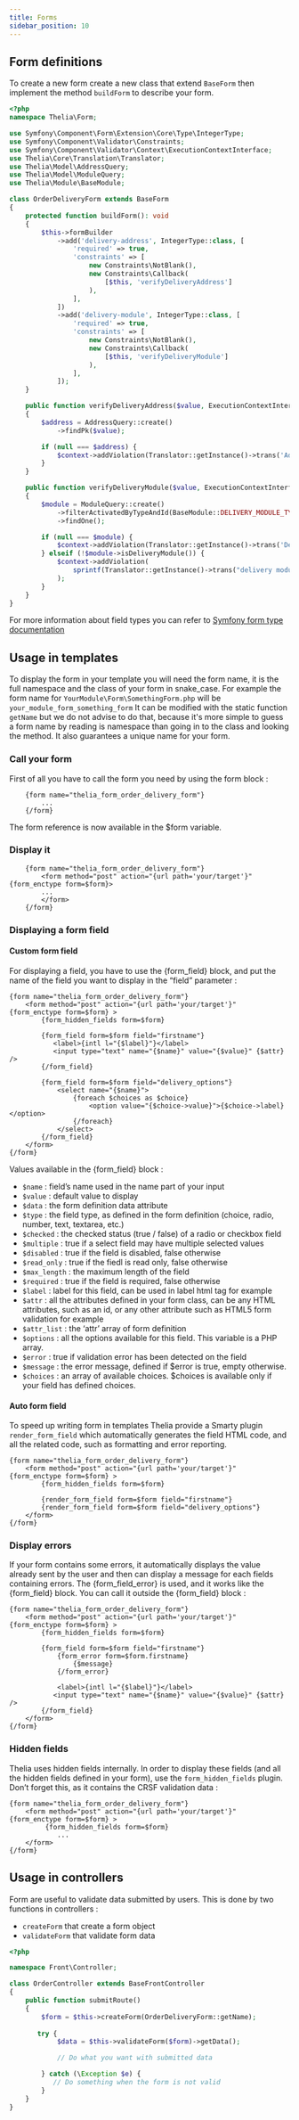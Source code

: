 ```yaml
---
title: Forms
sidebar_position: 10
---
```


## Form definitions
To create a new form create a new class that extend `BaseForm` then implement the method `buildForm` to describe your form.

```php
<?php
namespace Thelia\Form;

use Symfony\Component\Form\Extension\Core\Type\IntegerType;
use Symfony\Component\Validator\Constraints;
use Symfony\Component\Validator\Context\ExecutionContextInterface;
use Thelia\Core\Translation\Translator;
use Thelia\Model\AddressQuery;
use Thelia\Model\ModuleQuery;
use Thelia\Module\BaseModule;

class OrderDeliveryForm extends BaseForm
{
    protected function buildForm(): void
    {
        $this->formBuilder
            ->add('delivery-address', IntegerType::class, [
                'required' => true,
                'constraints' => [
                    new Constraints\NotBlank(),
                    new Constraints\Callback(
                        [$this, 'verifyDeliveryAddress']
                    ),
                ],
            ])
            ->add('delivery-module', IntegerType::class, [
                'required' => true,
                'constraints' => [
                    new Constraints\NotBlank(),
                    new Constraints\Callback(
                        [$this, 'verifyDeliveryModule']
                    ),
                ],
            ]);
    }

    public function verifyDeliveryAddress($value, ExecutionContextInterface $context): void
    {
        $address = AddressQuery::create()
            ->findPk($value);

        if (null === $address) {
            $context->addViolation(Translator::getInstance()->trans('Address ID not found'));
        }
    }

    public function verifyDeliveryModule($value, ExecutionContextInterface $context): void
    {
        $module = ModuleQuery::create()
            ->filterActivatedByTypeAndId(BaseModule::DELIVERY_MODULE_TYPE, $value)
            ->findOne();

        if (null === $module) {
            $context->addViolation(Translator::getInstance()->trans('Delivery module ID not found'));
        } elseif (!$module->isDeliveryModule()) {
            $context->addViolation(
                sprintf(Translator::getInstance()->trans("delivery module %s is not a Thelia\Module\DeliveryModuleInterface"), $module->getCode())
            );
        }
    }
}
```

For more information about field types you can refer to [Symfony form type documentation](https://symfony.com/doc/current/reference/forms/types.html)

## Usage in templates
To display the form in your template you will need the form name, it is the full namespace and the class of your form in snake_case.
For example the form name for `YourModule\Form\SomethingForm.php` will be `your_module_form_something_form`
It can be modified with the static function `getName` but we do not advise to do that, 
because it's more simple to guess a form name by reading is namespace than going in to the class and looking the method. 
It also guarantees a unique name for your form.

### Call your form

First of all you have to call the form you need by using the form block :
```smarty
    {form name="thelia_form_order_delivery_form"}
        ...
    {/form}
```
The form reference is now available in the $form variable.

### Display it
```smarty
    {form name="thelia_form_order_delivery_form"}
        <form method="post" action="{url path='your/target'}" {form_enctype form=$form}>
        ...
        </form>
    {/form}
```

### Displaying a form field

#### Custom form field
For displaying a field, you have to use the {form_field} block, and put the name of the field you want to display in the “field” parameter :
```smarty
{form name="thelia_form_order_delivery_form"}
    <form method="post" action="{url path='your/target'}" {form_enctype form=$form} >
        {form_hidden_fields form=$form}

        {form_field form=$form field="firstname"}
           <label>{intl l="{$label}"}</label>
           <input type="text" name="{$name}" value="{$value}" {$attr} />
        {/form_field}

        {form_field form=$form field="delivery_options"}
            <select name="{$name}">
                {foreach $choices as $choice}
                    <option value="{$choice->value}">{$choice->label}</option> 
                {/foreach}
            </select>
        {/form_field}
    </form>
{/form}
```
Values available in the {form_field} block :

-    `$name` : field’s name used in the name part of your input
-    `$value` : default value to display
-    `$data` : the form definition data attribute
-    `$type` : the field type, as defined in the form definition (choice, radio, number, text, textarea, etc.)
-    `$checked` : the checked status (true / false) of a radio or checkbox field
-    `$multiple` : true if a select field may have multiple selected values
-    `$disabled` : true if the field is disabled, false otherwise
-    `$read_only` : true if the fiedl is read only, false otherwise
-    `$max_length` : the maximum length of the field
-    `$required` : true if the field is required, false otherwise
-    `$label` : label for this field, can be used in label html tag for example
-    `$attr` : all the attributes defined in your form class, can be any HTML attributes, such as an id, or any other attribute such as HTML5 form validation for example
-    `$attr_list` : the ‘attr’ array of form definition
-    `$options` : all the options available for this field. This variable is a PHP array.
-    `$error` : true if validation error has been detected on the field
-    `$message` : the error message, defined if $error is true, empty otherwise.
-    `$choices` : an array of available choices. $choices is available only if your field has defined choices.

#### Auto form field
To speed up writing form in templates Thelia provide a Smarty plugin `render_form_field` which automatically generates the field HTML code, and all the related code, such as formatting and error reporting.
```smarty
{form name="thelia_form_order_delivery_form"}
    <form method="post" action="{url path='your/target'}" {form_enctype form=$form} >
        {form_hidden_fields form=$form}

        {render_form_field form=$form field="firstname"}
        {render_form_field form=$form field="delivery_options"}
    </form>
{/form}
```

### Display errors
If your form contains some errors, it automatically displays the value already sent by the user and then can display a message for each fields containing errors. The {form_field_error} is used, and it works like the {form_field} block. You can call it outside the {form_field} block :
```smarty
{form name="thelia_form_order_delivery_form"}
    <form method="post" action="{url path='your/target'}" {form_enctype form=$form} >
        {form_hidden_fields form=$form}

        {form_field form=$form field="firstname"}
            {form_error form=$form.firstname}
                {$message}
            {/form_error}

            <label>{intl l="{$label}"}</label>
           <input type="text" name="{$name}" value="{$value}" {$attr} />
        {/form_field}
    </form>
{/form}
```

### Hidden fields
Thelia uses hidden fields internally. In order to display these fields (and all the hidden fields defined in your form), use the `form_hidden_fields` plugin.    
Don’t forget this, as it contains the CRSF validation data :
```smarty
{form name="thelia_form_order_delivery_form"}
    <form method="post" action="{url path='your/target'}" {form_enctype form=$form} >
         {form_hidden_fields form=$form}
            ...
    </form>
{/form}
```

## Usage in controllers
Form are useful to validate data submitted by users. This is done by two functions in controllers :
- `createForm` that create a form object
- `validateForm` that validate form data

```php
<?php

namespace Front\Controller;

class OrderController extends BaseFrontController
{
    public function submitRoute()
    {
        $form = $this->createForm(OrderDeliveryForm::getName);
        
       try {
            $data = $this->validateForm($form)->getData();

            // Do what you want with submitted data

        } catch (\Exception $e) {
           // Do something when the form is not valid
        }
    }
}
```